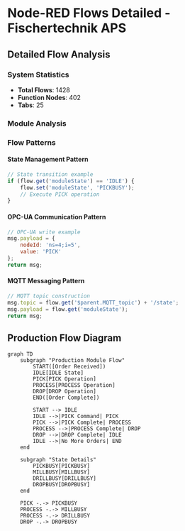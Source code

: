 # Node-RED Flows Detailed - Fischertechnik APS

## Detailed Flow Analysis

### System Statistics

- **Total Flows**: 1428
- **Function Nodes**: 402
- **Tabs**: 25

### Module Analysis

### Flow Patterns

#### State Management Pattern

```javascript
// State transition example
if (flow.get('moduleState') == 'IDLE') {
    flow.set('moduleState', 'PICKBUSY');
    // Execute PICK operation
}
```

#### OPC-UA Communication Pattern

```javascript
// OPC-UA write example
msg.payload = {
    nodeId: 'ns=4;i=5',
    value: 'PICK'
};
return msg;
```

#### MQTT Messaging Pattern

```javascript
// MQTT topic construction
msg.topic = flow.get('$parent.MQTT_topic') + '/state';
msg.payload = flow.get('moduleState');
return msg;
```

## Production Flow Diagram

```mermaid
graph TD
    subgraph "Production Module Flow"
        START([Order Received])
        IDLE[IDLE State]
        PICK[PICK Operation]
        PROCESS[PROCESS Operation]
        DROP[DROP Operation]
        END([Order Complete])

        START --> IDLE
        IDLE -->|PICK Command| PICK
        PICK -->|PICK Complete| PROCESS
        PROCESS -->|PROCESS Complete| DROP
        DROP -->|DROP Complete| IDLE
        IDLE -->|No More Orders| END
    end

    subgraph "State Details"
        PICKBUSY[PICKBUSY]
        MILLBUSY[MILLBUSY]
        DRILLBUSY[DRILLBUSY]
        DROPBUSY[DROPBUSY]
    end

    PICK -.-> PICKBUSY
    PROCESS -.-> MILLBUSY
    PROCESS -.-> DRILLBUSY
    DROP -.-> DROPBUSY
```
